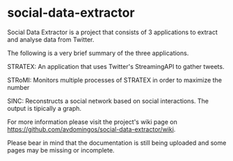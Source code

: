 social-data-extractor
=====================

Social Data Extractor is a project that consists of 3 applications to extract and analyse data from Twitter.

The following is a very brief summary of the three applications. 

STRATEX:
An application that uses Twitter's StreamingAPI to gather tweets.

STRoMI:
Monitors multiple processes of STRATEX in order to maximize the number 

SINC:
Reconstructs a social network based on social interactions. The output is tipically a graph.

For more information please visit the project's wiki page on
https://github.com/avdomingos/social-data-extractor/wiki. 

Please bear in mind that the documentation is still being uploaded and some pages may be missing or incomplete.
